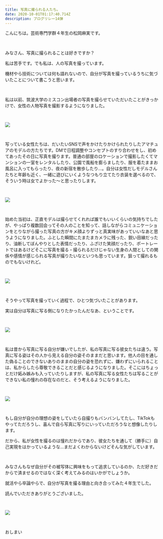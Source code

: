 ```yaml
---
title: 写真に撮られる人たち。
date: 2020-10-01T01:17:40.714Z
description: ブログリレー14弾
---
```

こんにちは。芸術専門学群４年生の松岡麻実です。

<br/>

みなさん、写真に撮られることは好きですか？

私は苦手です。でも私は、人の写真を撮っています。

機材やら技術については何も語れないので、自分が写真を撮っているうちに気づいたことについて書こうと思います。

<br/>

私は以前、筑波大学のミスコン出場者の写真を撮らせていただいたことがきっかけで、女性の人物写真を撮影するようになりました。

<br/>

![](/img/写真に撮られる人たち。-1-.jpg)

<br/>

写っている女性たちは、だいたいSNSで声をかけたりかけられたりしたアマチュアのモデルの方たちです。DMで日程調整やコンセプトのすり合わせをし、初めてあったその日に写真を撮ります。普通の部屋のロケーションで撮影したくてマンションの一室をレンタルしたり、公園で風船を膨らましたり、服を着たままお風呂に入ってもらったり、夜の新宿を散歩したり…。自分は女性だしモデルさんたちと年齢も近く、一緒に遊びにいくようなつもり立てたり衣装を選べるので、そういう時は女でよかった〜と思ったりします。

<br/>

![](/img/写真に撮られる人たち。-2-.jpg)

<br/>

始めた当初は、正直モデルは撮らせてくれれば誰でもいいくらいの気持ちでしたが、やっぱり複数回会ってその人のことを知って、話しながらコミュニケーションをとりながら撮った写真の方がキメ顔よりずっと真実味があっていいなあと思うようになりました。ふとした瞬間にたまたまカメラに残った、鋭い目線だったり、油断してぼんやりとした表情だったり、ふざけた笑顔だったり、ポートレートではあるけどそこに写真を撮る・撮られるだけじゃない生身の人間としての関係や感情が感じられる写真が撮りたいなといつも思っています。狙って撮れるものでもないけれど。

<br/>

![](/img/写真に撮られる人たち。-3-.jpg)

<br/>

そうやって写真を撮っていく過程で、ひとつ気づいたことがあります。

実は自分は写真に写る側になりたかったんだなあ、ということです。

<br/>

![](/img/写真に撮られる人たち。-4-.jpg)

<br/>

私は昔から写真に写る自分が嫌いでしたが、私の写真に写る彼女たちは違う。写真に写る姿はその人から見える自分の姿そのままだと思います。他人の目を通した偽ることのできないありのままの自分の姿を恐れずに、嫌わずにいられることは、私からしたら尊敬できることだと感じるようになりました。そこにはちょっとだけ妬み嫉みも入っていたりしますが、私の写真に写る女性たちは写ることができない私の憧れの存在なのだと、そう考えるようになりました。

<br/>

![](/img/写真に撮られる人たち。-5-.jpg)

<br/>

もし自分が自分の理想の姿をしていたら自撮りもバンバンしてたし、TikTokもやってただろうし、喜んで自ら写真に写りにいっていただろうなと想像したりします。

だから、私が女性を撮るのは憧れだからであり、彼女たちを通して（勝手に）自己実現をはかっているような…まだよくわからないけどそんな気がしています。

<br/>

みなさんもなぜ自分がその被写体に興味をもって追求しているのか、ただ好きだからで済ませるのではなく深く考えてみるのはいかがでしょうか。

就活やら卒論やらで、自分が写真を撮る理由と向き合ってみた４年生でした。

読んでいただきありがとうございました。

<br/>

![](/img/写真に撮られる人たち。-6-.jpg)

<br/>

おしまい